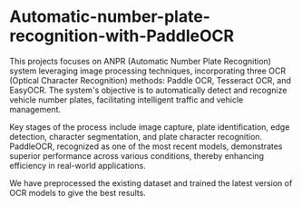 # Automatic-number-plate-recognition-with-PaddleOCR

This projects focuses on ANPR (Automatic Number Plate Recognition) system leveraging image processing techniques, incorporating three OCR (Optical Character Recognition) methods: Paddle OCR, Tesseract OCR, and EasyOCR. The system's objective is to automatically detect and recognize vehicle number plates, facilitating intelligent traffic and vehicle management. 

Key stages of the process include image capture, plate identification, edge detection, character segmentation, and plate character recognition. PaddleOCR, recognized as one of the most recent models, demonstrates superior performance across various conditions, thereby enhancing efficiency in real-world applications.

We have preprocessed the existing dataset and trained the latest version of OCR models to give the best results.
